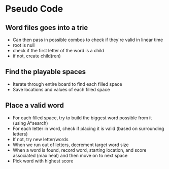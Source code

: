 # Pseudo Code

## Word files goes into a trie
* Can then pass in possible combos to check if they're valid in linear time
* root is null
* check if the first letter of the word is a child
* if not, create child(ren)
## Find the playable spaces
* Iterate through entire board to find each filled space
* Save locations and values of each filled space
## Place a valid word
* For each filled space, try to build the biggest word possible from it (using A*search)
* For each letter in word, check if placing it is valid (based on surrounding letters)
* If not, try new letter/words
* When we run out of letters, decrement target word size
* When a word is found, record word, starting location, and score associated (max heal) and then move on to next space
* Pick word with highest score